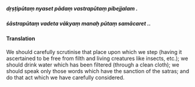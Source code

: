 ##### dṛṣṭipūtaṃ nyaset pādaṃ vastrapūtaṃ pibejjalam .
##### śāstrapūtaṃ vadeta vākyaṃ manaḥ pūtaṃ samācaret ..

#### Translation

We should carefully scrutinise that place upon which we step (having it ascertained to be free from filth and living creatures like insects, etc.); we should drink water which has been filtered (through a clean cloth); we should speak only those words which have the sanction of the satras; and do that act which we have carefully considered.